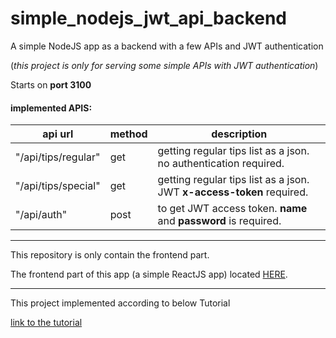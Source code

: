 # simple_nodejs_jwt_api_backend

A simple NodeJS app as a backend with a few APIs and JWT authentication

(_this project is only for serving some simple APIs with JWT authentication_)

Starts on **port 3100**

 #### implemented APIS:
|  api url            | method | description                                                       |
|---------------------|--------|-------------------------------------------------------------------|
| "/api/tips/regular" |   get  | getting regular tips list as a json. no authentication required.  |
| "/api/tips/special" |   get  | getting regular tips list as a json. JWT **x-access-token** required.   |
| "/api/auth"         |  post  | to get JWT access token. **name** and **password** is required.           |

 
-------


This repository is only contain the frontend part.

The frontend part of this app (a simple ReactJS app) located 
[HERE](https://github.com/bodaghialib4/simple_react_jwt_app).


-------


This project implemented according to below Tutorial

[link to the tutorial](https://codesource.io/setting-up-react-authentication-using-jwt/)
